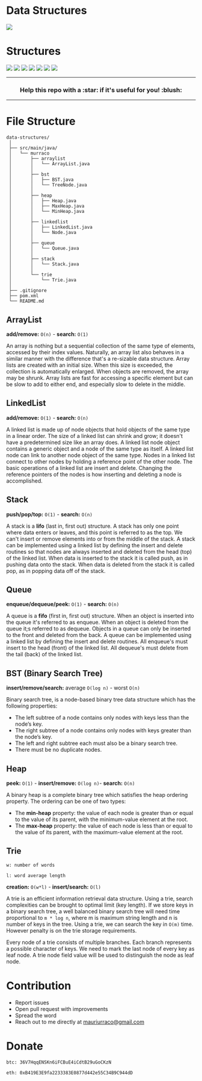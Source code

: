 # Data Structures

![](https://img.shields.io/badge/build-success-brightgreen.svg)

# Structures

![](https://img.shields.io/badge/arraylist-✓-blue.svg)
![](https://img.shields.io/badge/linkedlist-✓-blue.svg)
![](https://img.shields.io/badge/stack-✓-blue.svg)
![](https://img.shields.io/badge/queue-✓-blue.svg)
![](https://img.shields.io/badge/bst-✓-blue.svg)
![](https://img.shields.io/badge/heap-✓-blue.svg)
![](https://img.shields.io/badge/trie-✓-blue.svg)

***

<h3 align="center">Help this repo with a :star: if it's useful for you! :blush:</h3>

***

# File Structure

```
data-structures/
 │
 ├── src/main/java/
 │   └── murraco
 │       ├── arraylist
 │       │   └── ArrayList.java
 │       │
 │       ├── bst
 │       │   ├── BST.java
 │       │   └── TreeNode.java
 │       │
 │       ├── heap
 │       │   ├── Heap.java
 │       │   ├── MaxHeap.java
 │       │   └── MinHeap.java
 │       │
 │       ├── linkedlist
 │       │   ├── LinkedList.java
 │       │   └── Node.java
 │       │
 │       ├── queue
 │       │   └── Queue.java
 │       │
 │       ├── stack
 │       │   └── Stack.java
 │       │
 │       └── trie
 │           └── Trie.java
 │
 ├── .gitignore
 ├── pom.xml
 └── README.md
 ```

## ArrayList

**add/remove:** `O(n)` - **search:** `O(1)`

An array is nothing but a sequential collection of the same type of elements, accessed by their index values. Naturally, an array list also behaves in a similar manner with the difference that's a re-sizable data structure. Array lists are created with an initial size. When this size is exceeded, the collection is automatically enlarged. When objects are removed, the array may be shrunk. Array lists are fast for accessing a specific element but can be slow to add to either end, and especially slow to delete in the middle.

## LinkedList

**add/remove:** `O(1)` - **search:** `O(n)`

A linked list is made up of node objects that hold objects of the same type in a linear order. The size of a linked list can shrink and grow; it doesn't have a predetermined size like an array does. A linked list node object contains a generic object and a node of the same type as itself. A linked list node can link to another node object of the same type. Nodes in a linked list connect to other nodes by holding a reference point of the other node. The basic operations of a linked list are insert and delete. Changing the reference pointers of the nodes is how inserting and deleting a node is accomplished.

## Stack

**push/pop/top:** `O(1)` - **search:** `O(n)`

A stack is a **lifo** (last in, first out) structure. A stack has only one point where data enters or leaves, and this point is referred to as the top. We can't insert or remove elements into or from the middle of the stack. A stack can be implemented using a linked list by defining the insert and delete routines so that nodes are always inserted and deleted from the head (top) of the linked list. When data is inserted to the stack it is called push, as in pushing data onto the stack. When data is deleted from the stack it is called pop, as in popping data off of the stack.

## Queue

**enqueue/dequeue/peek:** `O(1)` - **search:** `O(n)`

A queue is a **fifo** (first in, first out) structure. When an object is inserted into the queue it's referred to as enqueue. When an object is deleted from the queue it;s referred to as dequeue. Objects in a queue can only be inserted to the front and deleted from the back. A queue can be implemented using a linked list by defining the insert and delete routines. All enqueue's must insert to the head (front) of the linked list. All dequeue's must delete from the tail (back) of the linked list.

## BST (Binary Search Tree)

**insert/remove/search:** average `O(log n)` - worst `O(n)`

Binary search tree, is a node-based binary tree data structure which has the following properties:
- The left subtree of a node contains only nodes with keys less than the node’s key.
- The right subtree of a node contains only nodes with keys greater than the node’s key.
- The left and right subtree each must also be a binary search tree.
- There must be no duplicate nodes.

## Heap

**peek:** `O(1)` - **insert/remove:** `O(log n)`- **search:** `O(n)`

A binary heap is a complete binary tree which satisfies the heap ordering property. The ordering can be one of two types:
- The **min-heap** property: the value of each node is greater than or equal to the value of its parent, with the minimum-value element at the root.
- The **max-heap** property: the value of each node is less than or equal to the value of its parent, with the maximum-value element at the root.

## Trie

`w: number of words`

`l: word average length`

**creation:** `O(w*l)` - **insert/search:** `O(l)`

A trie is an efficient information retrieval data structure. Using a trie, search complexities can be brought to optimal limit (key length). If we store keys in a binary search tree, a well balanced binary search tree will need time proportional to `m * log n`, where m is maximum string length and n is number of keys in the tree. Using a trie, we can search the key in `O(m)` time. However penalty is on the trie storage requirements.

Every node of a trie consists of multiple branches. Each branch represents a possible character of keys. We need to mark the last node of every key as leaf node. A trie node field value will be used to distinguish the node as leaf node.

# Contribution

- Report issues
- Open pull request with improvements
- Spread the word
- Reach out to me directly at <mauriurraco@gmail.com>

# Donate

`btc: 36V7HqqENSKn6iFCBuE4iCdtB29uGoCKzN`

`eth: 0xB419E3E9fa2233383E0877d442e55C34B9C944dD`
